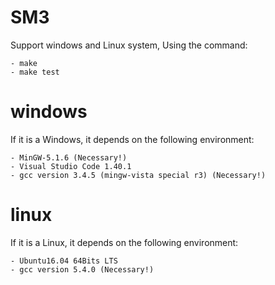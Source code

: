 # SM3

Support windows and Linux system, Using the command:

    - make
    - make test 

# windows
If it is a Windows, it depends on the following environment:

    - MinGW-5.1.6 (Necessary!)
    - Visual Studio Code 1.40.1 
    - gcc version 3.4.5 (mingw-vista special r3) (Necessary!)

# linux
If it is a Linux, it depends on the following environment:

    - Ubuntu16.04 64Bits LTS 
    - gcc version 5.4.0 (Necessary!)
    
